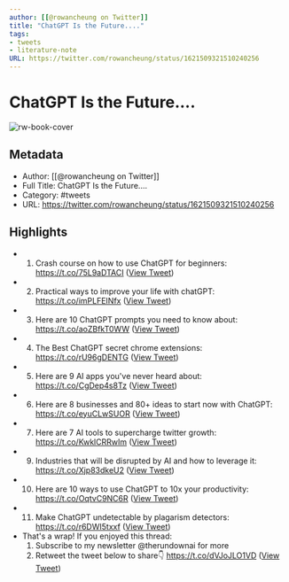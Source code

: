 ```yaml
---
author: [[@rowancheung on Twitter]]
title: "ChatGPT Is the Future...."
tags: 
- tweets
- literature-note
URL: https://twitter.com/rowancheung/status/1621509321510240256
---
```

# ChatGPT Is the Future....

![rw-book-cover](https://pbs.twimg.com/profile_images/1617700070710992896/pF3T_gMB.jpg)

## Metadata
- Author: [[@rowancheung on Twitter]]
- Full Title: ChatGPT Is the Future....
- Category: #tweets
- URL: https://twitter.com/rowancheung/status/1621509321510240256

## Highlights
- 1. Crash course on how to use ChatGPT for beginners:
  https://t.co/75L9aDTACI ([View Tweet](https://twitter.com/rowancheung/status/1621509324601282560))
- 2. Practical ways to improve your life with chatGPT: 
  https://t.co/imPLFEINfx ([View Tweet](https://twitter.com/rowancheung/status/1621509327868821505))
- 3. Here are 10 ChatGPT prompts you need to know about:
  https://t.co/aoZBfkT0WW ([View Tweet](https://twitter.com/rowancheung/status/1621509331501088769))
- 4. The Best ChatGPT secret chrome extensions:
  https://t.co/rU96gDENTG ([View Tweet](https://twitter.com/rowancheung/status/1621509334936190979))
- 5. Here are 9 AI apps you've never heard about:
  https://t.co/CgDep4s8Tz ([View Tweet](https://twitter.com/rowancheung/status/1621509338601750528))
- 6. Here are 8 businesses and 80+ ideas to start now with ChatGPT:
  https://t.co/eyuCLwSUOR ([View Tweet](https://twitter.com/rowancheung/status/1621509341491634176))
- 7. Here are 7 AI tools to supercharge twitter growth:
  https://t.co/KwklCRRwIm ([View Tweet](https://twitter.com/rowancheung/status/1621509344276643840))
- 9. Industries that will be disrupted by AI and how to leverage it:
  https://t.co/Xjp83dkeU2 ([View Tweet](https://twitter.com/rowancheung/status/1621509351444987904))
- 10. Here are 10 ways to use ChatGPT to 10x your productivity:
  https://t.co/OqtvC9NC6R ([View Tweet](https://twitter.com/rowancheung/status/1621509355052089348))
- 11. Make ChatGPT undetectable by plagarism detectors:
  https://t.co/r6DWI5txxf ([View Tweet](https://twitter.com/rowancheung/status/1621509358692761601))
- That's a wrap!
  If you enjoyed this thread:
  1. Subscribe to my newsletter @therundownai for more
  2. Retweet the tweet below to share👇
  https://t.co/dVJoJLO1VD ([View Tweet](https://twitter.com/rowancheung/status/1621511382863876097))
